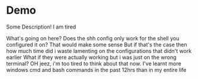 # Demo

Some Description!
I am tired

What's going on here?
Does the shh config only work for the shell you configured it on?
That would make some sense
But if that's the case then how much time did i waste lamenting on the configurations that didn't work earlier
What if they were actually working but i was just on the wrong terminal?
OH jeez, i'm too tired to think about that now.
I've learnt more windows cmd and bash commands in the past 12hrs than in my entire life